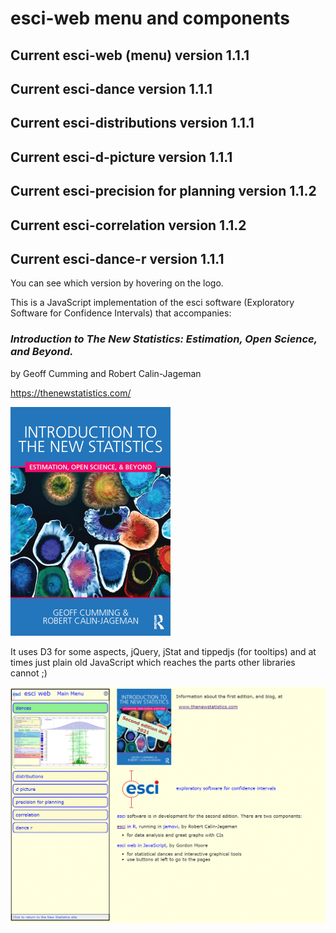 # esci-web menu and components

## Current esci-web (menu)             version 1.1.1
## Current esci-dance                  version 1.1.1
## Current esci-distributions          version 1.1.1 
## Current esci-d-picture              version 1.1.1
## Current esci-precision for planning version 1.1.2
## Current esci-correlation            version 1.1.2
## Current esci-dance-r                version 1.1.1


You can see which version by hovering on the logo.

This is a JavaScript implementation of the esci software (Exploratory Software for Confidence Intervals) that accompanies: 

### _Introduction to The New Statistics: Estimation, Open Science, and Beyond._
by Geoff Cumming and Robert Calin-Jageman

https://thenewstatistics.com/


![Introduction to the New Statistics](images/ITNS-the-cover-2-Feb-16.png?raw=true "Introduction to the New Statistics")


It uses D3 for some aspects, jQuery, jStat and tippedjs (for tooltips) and at times just plain old JavaScript which reaches the parts other libraries cannot ;)

![The esci-web menu page](images/esci-web-view.png?raw=true "esci-web menu page")
